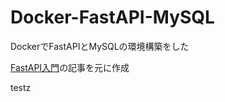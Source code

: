 # Docker-FastAPI-MySQL
DockerでFastAPIとMySQLの環境構築をした

[FastAPI入門](https://zenn.dev/sh0nk/books/537bb028709ab9)の記事を元に作成


testz